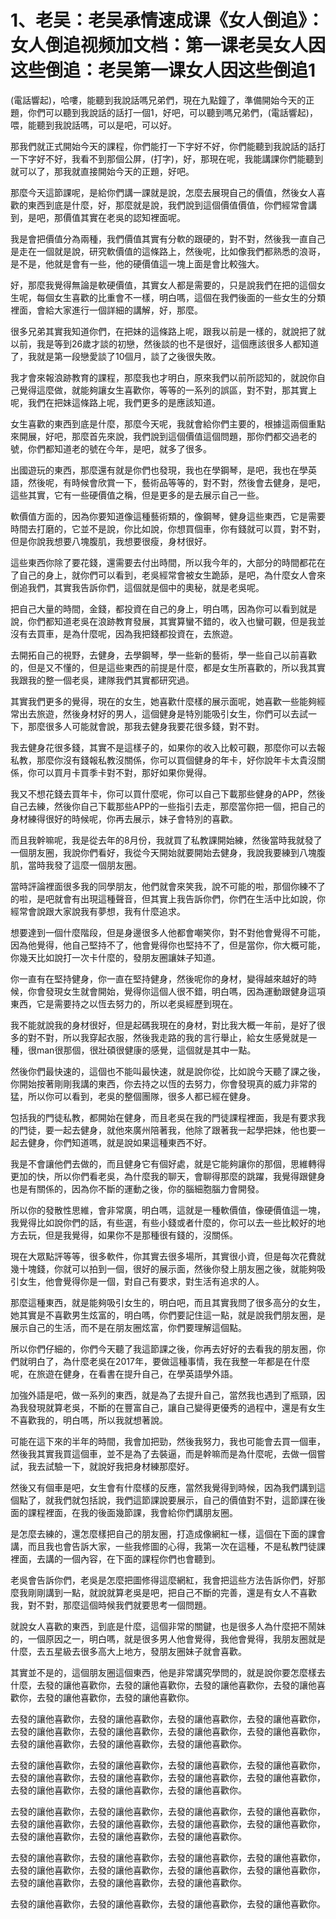 # 1、老吴：老吴承情速成课《女人倒追》：女人倒追视频加文档：第一课老吴女人因这些倒追：老吴第一课女人因这些倒追1

(電話響起)，哈嘍，能聽到我說話嗎兄弟們，現在九點鐘了，準備開始今天的正題，你們可以聽到我說話的話打一個1，好吧，可以聽到嗎兄弟們，(電話響起)，喂，能聽到我說話嗎，可以是吧，可以好。

那我們就正式開始今天的課程，你們能打一下字好不好，你們能聽到我說話的話打一下字好不好，我看不到那個公屏，(打字)，好，那現在呢，我能講課你們能聽到就可以了，那我就直接開始今天的正題，好吧。

那麼今天這節課呢，是給你們講一課就是說，怎麼去展現自己的價值，然後女人喜歡的東西到底是什麼，好，那麼就是說，我們說到這個價值價值，你們經常會講到，是吧，那價值其實在老吳的認知裡面呢。

我是會把價值分為兩種，我們價值其實有分軟的跟硬的，對不對，然後我一直自己是走在一個就是說，研究軟價值的這條路上，然後呢，比如像我們都熟悉的浪哥，是不是，他就是會有一些，他的硬價值這一塊上面是會比較強大。

好，那麼我覺得無論是軟硬價值，其實女人都是需要的，只是說我們在把的這個女生呢，每個女生喜歡的比重會不一樣，明白嗎，這個在我們後面的一些女生的分類裡面，會給大家進行一個詳細的講解，好，那麼。

很多兄弟其實我知道你們，在把妹的這條路上呢，跟我以前是一樣的，就說把了就以前，我是等到26歲才談的初戀，然後談的也不是很好，這個應該很多人都知道了，我就是第一段戀愛談了10個月，談了之後很失敗。

我才會來報浪跡教育的課程，那麼我也才明白，原來我們以前所認知的，就說你自己覺得這麼做，就能夠讓女生喜歡你，等等的一系列的誤區，對不對，那其實上呢，我們在把妹這條路上呢，我們更多的是應該知道。

女生喜歡的東西到底是什麼，那麼今天呢，我就會給你們主要的，根據這兩個重點來開展，好吧，那麼首先來說，我們說到這個價值這個問題，那你們都交過老的號，你們都知道老的號在今年，是吧，就多了很多。

出國遊玩的東西，那麼還有就是你們也發現，我也在學鋼琴，是吧，我也在學英語，然後呢，有時候會欣賞一下，藝術品等等的，對不對，然後會去健身，是吧，這些其實，它有一些硬價值之稱，但是更多的是去展示自己一些。

軟價值方面的，因為你要知道像這種藝術類的，像鋼琴，健身這些東西，它是需要時間去打磨的，它並不是說，你比如說，你想買個車，你有錢就可以買，對不對，但是你說我想要八塊腹肌，我想要很瘦，身材很好。

這些東西你除了要花錢，還需要去付出時間，所以我今年的，大部分的時間都花在了自己的身上，就你們可以看到，老吳經常會被女生跪舔，是吧，為什麼女人會來倒追我們，其實我告訴你們，這個就是個中的奧秘，就是老吳呢。

把自己大量的時間，金錢，都投資在自己的身上，明白嗎，因為你可以看到就是說，你們都知道老吳在浪跡教育發展，其實算蠻不錯的，收入也蠻可觀，但是我並沒有去買車，是為什麼呢，因為我把錢都投資在，去旅遊。

去開拓自己的視野，去健身，去學鋼琴，學一些新的藝術，學一些自己以前喜歡的，但是又不懂的，但是這些東西的前提是什麼，都是女生所喜歡的，所以我其實我跟我的整一個老吳，建隊我們其實都研究過。

其實我們更多的覺得，現在的女生，她喜歡什麼樣的展示面呢，她喜歡一些能夠經常出去旅遊，然後身材好的男人，這個健身是特別能吸引女生，你們可以去試一下，那麼很多人可能就會說，那我去健身我要花很多錢，對不對。

我去健身花很多錢，其實不是這樣子的，如果你的收入比較可觀，那麼你可以去報私教，那麼你沒有錢報私教沒關係，你可以買個健身的年卡，好你說年卡太貴沒關係，你可以買月卡買季卡對不對，那好如果你覺得。

我又不想花錢去買年卡，你可以買什麼呢，你可以自己下載那些健身的APP，然後自己去練，然後你自己下載那些APP的一些指引去走，那麼當你把一個，把自己的身材練得很好的時候呢，你再去展示，妹子會特別的喜歡。

而且我幹嘛呢，我是從去年的8月份，我就買了私教課開始練，然後當時我就發了一個朋友圈，我說你們看好，我從今天開始就要開始去健身，我說我要練到八塊腹肌，當時我發了這麼一個朋友圈。

當時評論裡面很多我的同學朋友，他們就會來笑我，說不可能的啦，那個你練不了的啦，是吧就會有出現這種聲音，但其實上我告訴你們，你們在生活中比如說，你經常會說跟大家說我有夢想，我有什麼追求。

想要達到一個什麼階段，但是身邊很多人他都會嘲笑你，對不對他會覺得不可能，因為他覺得，他自己堅持不了，他會覺得你也堅持不了，但是當你，你大概可能，你幾天比如說打一次卡什麼的，發朋友圈讓妹子知道。

你一直有在堅持健身，你一直在堅持健身，然後呢你的身材，變得越來越好的時候，你會發現女生就會開始，覺得你這個人很不錯，明白嗎，因為運動跟健身這項東西，它是需要持之以恆去努力的，所以老吳經歷到現在。

我不能就說我的身材很好，但是起碼我現在的身材，對比我大概一年前，是好了很多的對不對，所以我穿起衣服，然後我走路的我的言行舉止，給女生感覺就是一種，很man很那個，很壯碩很健康的感覺，這個就是其中一點。

然後你們最快速的，這個也不能叫最快速，就是說你從，比如說今天聽了課之後，你開始按著剛剛我講的東西，你去持之以恆的去努力，你會發現真的威力非常的猛，所以你可以看到，老吳的整個團隊，很多人都已經在健身。

包括我的門徒私教，都開始在健身，而且老吳在我的門徒課程裡面，我是有要求我的門徒，要一起去健身，就他來廣州陪著我，他除了跟著我一起學把妹，他也要一起去健身，你們知道嗎，就是說如果這種東西不好。

我是不會讓他們去做的，而且健身它有個好處，就是它能夠讓你的那個，思維轉得更加的快，所以你們看老吳，為什麼我的聊天，會聊得那麼的跳躍，我覺得跟健身也是有關係的，因為你不斷的運動之後，你的腦細胞腦力會開發。

所以你的發散性思維，會非常廣，明白嗎，這就是一種軟價值，像硬價值這一塊，我覺得比如說你們的話，有些選，有些小錢或者什麼的，你可以去一些比較好的地方去玩，但是我覺得，如果你不是那種很有錢的，沒關係。

現在大眾點評等等，很多軟件，你其實去很多場所，其實很小資，但是每次花費就幾十塊錢，你就可以拍到一個，很好的展示面，然後你發上朋友圈之後，就能夠吸引女生，他會覺得你是一個，對自己有要求，對生活有追求的人。

那麼這種東西，就是能夠吸引女生的，明白吧，而且其實我問了很多高分的女生，她其實是不喜歡男生炫富的，明白嗎，你們要記住這一點，就是說我們朋友圈，是展示自己的生活，而不是在朋友圈炫富，你們要理解這個點。

所以你們仔細的，你們今天聽了我這節課之後，你再去好好的去看我的朋友圈，你們就明白了，為什麼老吳在2017年，要做這種事情，我在我整一年都是在什麼呢，在旅遊在健身，在看書在提升自己，在學英語學外語。

加強外語是吧，做一系列的東西，就是為了去提升自己，當然我也遇到了瓶頸，因為我發現就算老吳，不斷的在豐富自己，讓自己變得更優秀的過程中，還是有女生不喜歡我的，明白嗎，所以我就想著說。

可能在這下來的半年的時間，我會加把勁，然後我努力，我也可能會去買一個車，然後我其實我買這個車，並不是為了去裝逼，而是幹嘛而是為什麼呢，去做一個嘗試，我去試驗一下，就說好我把身材練那麼好。

然後又有個車是吧，女生會有什麼樣的反應，當然我覺得到時候，因為我們講到這個點了，就我們就包括說，我們這節課說要展示，自己的價值對不對，這節課在後面的課程裡面，在我的後面幾節課，我會給你們講朋友圈。

是怎麼去練的，還怎麼樣把自己的朋友圈，打造成像網紅一樣，這個在下面的課會講，而且我也會告訴大家，一些我修圖的心得，我第一次在這種，不是私教門徒課裡面，去講的一個內容，在下面的課程你們也會聽到。

老吳會告訴你們，老吳是怎麼把圖修得這麼網紅，我會把這些方法告訴你們，好那麼我剛剛講到一點，就說就算老吳是吧，把自己不斷的完善，還是有女人不喜歡我，對不對，那麼這個時候我們就要思考一個問題。

就說女人喜歡的東西，到底是什麼，這個非常的關鍵，也是很多人為什麼把不鬧妹的，一個原因之一，明白嗎，就是很多男人他會覺得，我他會覺得，我朋友圈就是什麼，去五星級去很多高大上地方，發朋友圈妹子就會喜歡。

其實並不是的，這個朋友圈這個東西，他是非常講究學問的，就是說你要怎麼樣去什麼，去發的讓他喜歡你，去發的讓他喜歡你，去發的讓他喜歡你，去發的讓他喜歡你，去發的讓他喜歡你，去發的讓他喜歡你。

去發的讓他喜歡你，去發的讓他喜歡你，去發的讓他喜歡你，去發的讓他喜歡你，去發的讓他喜歡你，去發的讓他喜歡你，去發的讓他喜歡你，去發的讓他喜歡你，去發的讓他喜歡你，去發的讓他喜歡你，去發的讓他喜歡你。

去發的讓他喜歡你，去發的讓他喜歡你，去發的讓他喜歡你，去發的讓他喜歡你，去發的讓他喜歡你，去發的讓他喜歡你，去發的讓他喜歡你，去發的讓他喜歡你，去發的讓他喜歡你，去發的讓他喜歡你，去發的讓他喜歡你。

去發的讓他喜歡你，去發的讓他喜歡你，去發的讓他喜歡你，去發的讓他喜歡你，去發的讓他喜歡你，去發的讓他喜歡你，去發的讓他喜歡你，去發的讓他喜歡你，去發的讓他喜歡你，去發的讓他喜歡你，去發的讓他喜歡你。

去發的讓他喜歡你，去發的讓他喜歡你，去發的讓他喜歡你，去發的讓他喜歡你，去發的讓他喜歡你，去發的讓他喜歡你，去發的讓他喜歡你，去發的讓他喜歡你，去發的讓他喜歡你，去發的讓他喜歡你，去發的讓他喜歡你。

去發的讓他喜歡你，去發的讓他喜歡你，去發的讓他喜歡你，去發的讓他喜歡你。